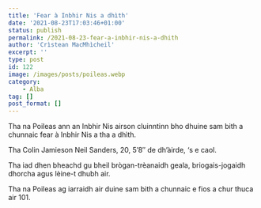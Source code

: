 ```yaml
---
title: 'Fear à Inbhir Nis a dhìth'
date: '2021-08-23T17:03:46+01:00'
status: publish
permalink: /2021-08-23-fear-a-inbhir-nis-a-dhith
author: 'Crìstean MacMhìcheil'
excerpt: ''
type: post
id: 122
image: /images/posts/poileas.webp
category:
    - Alba
tag: []
post_format: []
---
```

Tha na Poileas ann an Inbhir Nis airson cluinntinn bho dhuine sam bith a chunnaic fear à Inbhir Nis a tha a dhìth.

Tha Colin Jamieson Neil Sanders, 20, 5’8″ de dh’àirde, ‘s e caol.

Tha iad dhen bheachd gu bheil brògan-trèanaidh geala, briogais-jogaidh dhorcha agus lèine-t dhubh air.

Tha na Poileas ag iarraidh air duine sam bith a chunnaic e fios a chur thuca air 101.
